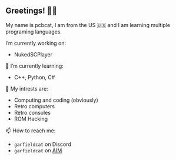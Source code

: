## Greetings! 👋😃
My name is pcbcat, I am from the US 🇺🇸 and I am learning multiple programing languages.

I’m currently working on:
  - NukedSCPlayer
  
🌱 I’m currently learning:
  - C++, Python, C#

👀 My intrests are:
  - Computing and coding (obviously)
  - Retro computers
  - Retro consoles
  - ROM Hacking

📫 How to reach me: 
  - `garfieldcat` on Discord
  - `garfieldcat` on [AIM](https://nina.chat/)
